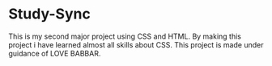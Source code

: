 # Study-Sync
This is my second major project using CSS and HTML. By making this project i have learned almost all skills about CSS. This project is made under guidance of LOVE BABBAR.
